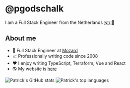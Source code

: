 # @pgodschalk

I am a Full Stack Engineer from the Netherlands 🇳🇱🌷

## About me

- 💼 Full Stack Engineer at [Mozard](https://www.mozard.nl)
- 📈 Professionally writing code since 2008
- ❤️ I enjoy writing TypeScript, Terraform, Vue and React
- 🌎 My website is [here](https://kernelpanics.nl)

![Patrick's GitHub stats](https://github-readme-stats.vercel.app/api?username=pgodschalk&show_icons=true)
![Patrick's top languages](https://github-readme-stats.vercel.app/api/top-langs?username=pgodschalk&layout=compact)

